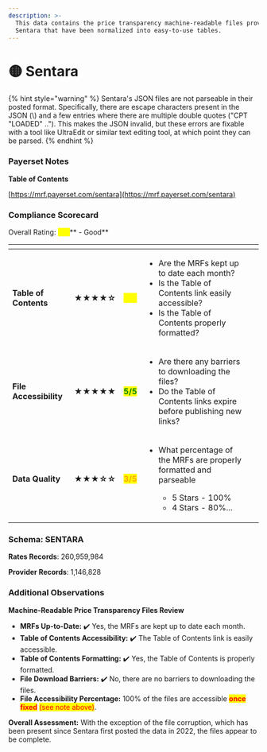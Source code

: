 ```yaml
---
description: >-
  This data contains the price transparency machine-readable files provided by
  Sentara that have been normalized into easy-to-use tables.
---
```


# 🟡 Sentara

{% hint style="warning" %}
Sentara's JSON files are not parseable in their posted format. Specifically, there are escape characters present in the JSON (\\) and a few entries where there are multiple double quotes ("CPT "LOADED" .."). This makes the JSON invalid, but these errors are fixable with a tool like UltraEdit or similar text editing tool, at which point they can be parsed.
{% endhint %}

### Payerset Notes

**Table of Contents**

[https://mrf.payerset.com/sentara](https://mrf.payerset.com/sentara)

### Compliance Scorecard

Overall Rating: <mark style="color:yellow;">**4/5**</mark>** - Good**

<table data-view="cards"><thead><tr><th></th><th></th><th></th><th></th><th data-hidden data-card-cover data-type="files"></th></tr></thead><tbody><tr><td><strong>Table of Contents</strong></td><td><strong>★★★★☆</strong></td><td><mark style="color:yellow;"><strong>4/5</strong></mark></td><td><ul><li>Are the MRFs kept up to date each month? </li><li>Is the Table of Contents link easily accessible?</li><li>Is the Table of Contents properly formatted?</li></ul></td><td></td></tr><tr><td><strong>File Accessibility</strong></td><td><strong>★★★★★</strong></td><td><mark style="color:green;"><strong>5/5</strong></mark></td><td><ul><li>Are there any barriers to downloading the files?</li><li>Do the Table of Contents links expire before publishing new links?</li></ul></td><td></td></tr><tr><td><strong>Data Quality</strong></td><td><strong>★★★☆☆</strong></td><td><mark style="color:orange;"><strong>3/5</strong></mark></td><td><ul><li><p>What percentage of the MRFs are properly formatted and parseable</p><ul><li>5 Stars - 100%</li><li>4 Stars - 80%...</li></ul></li></ul></td><td></td></tr></tbody></table>

### Schema: SENTARA

**Rates Records**: 260,959,984

**Provider Records**: 1,146,828

### Additional Observations

**Machine-Readable Price Transparency Files Review**

* **MRFs Up-to-Date:** ✔️ Yes, the MRFs are kept up to date each month.
* **Table of Contents Accessibility:** ✔️ The Table of Contents link is easily accessible.
* **Table of Contents Formatting:** ✔️ Yes, the Table of Contents is properly formatted.
* **File Download Barriers:** ✔️ No, there are no barriers to downloading the files.
* **File Accessibility Percentage:** 100% of the files are accessible <mark style="color:red;">**once fixed**</mark> <mark style="color:red;"></mark><mark style="color:red;">(see note above)</mark>.

**Overall Assessment:** With the exception of the file corruption, which has been present since Sentara first posted the data in 2022, the files appear to be complete.
